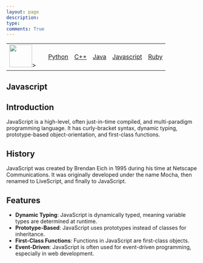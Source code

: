 ```yaml
---
layout: page
description: 
type: 
comments: True
---
```


<table>
<tbody>
    <td>
    <img src="/grouprepo_2025/images/codinglogo.png" height="60" title="Home" alt>>
    <td>
    <td> 
    <a href="/grouprepo_2025/navigation/Python">Python</a>
     </td>
     <td> 
    <a href="/grouprepo_2025/navigation/C++">C++</a>
     </td>
     <td> 
    <a href="/grouprepo_2025/navigation/Java">Java</a>
     </td>
     <td> 
    <a href="/grouprepo_2025/navigation/Javascript">Javascript</a>
     </td>
      <td> 
    <a href="/grouprepo_2025/navigation/Ruby">Ruby</a>
     </td>
     </tbody>
</table>

## Javascript

## Introduction
JavaScript is a high-level, often just-in-time compiled, and multi-paradigm programming language. It has curly-bracket syntax, dynamic typing, prototype-based object-orientation, and first-class functions.

## History
JavaScript was created by Brendan Eich in 1995 during his time at Netscape Communications. It was originally developed under the name Mocha, then renamed to LiveScript, and finally to JavaScript.

## Features
- **Dynamic Typing**: JavaScript is dynamically typed, meaning variable types are determined at runtime.
- **Prototype-Based**: JavaScript uses prototypes instead of classes for inheritance.
- **First-Class Functions**: Functions in JavaScript are first-class objects.
- **Event-Driven**: JavaScript is often used for event-driven programming, especially in web development.